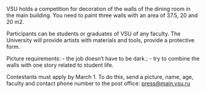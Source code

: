 VSU holds a competition for decoration of the walls of the dining room in the main building. You need to paint three walls with an area of 37.5, 20 and 20 m2.

Participants can be students or graduates of VSU of any faculty. The University will provide artists with materials and tools, provide a protective form.

Picture requirements: - the job doesn’t have to be dark.; - try to combine the walls with one story related to student life.

Contestants must apply by March 1. To do this, send a picture, name, age, faculty and contact phone number to the post office: press@main.vsu.ru